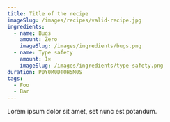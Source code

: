 ```yaml
---
title: Title of the recipe
imageSlug: /images/recipes/valid-recipe.jpg
ingredients:
  - name: Bugs
    amount: Zero
    imageSlug: /images/ingredients/bugs.png
  - name: Type safety
    amount: 1×
    imageSlug: /images/ingredients/type-safety.png
duration: P0Y0M0DT0H5M0S
tags:
  - Foo
  - Bar
---
```


Lorem ipsum dolor sit amet, set nunc est potandum.
